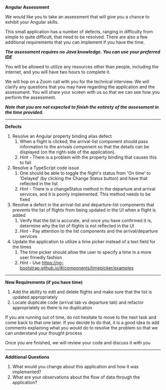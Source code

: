 **Angular Assessment**

We would like you to take an assessment that will give you a chance to exhibit your Angular skills. 

This small application has a number of defects, ranging in difficulty from simple to quite difficult, that need to be resolved. 
There are also a few additional requirements that you can implement if you have the time.

**_The assessment requires no Java knowledge. You can use your preferred IDE_**

You will be allowed to utilize any resources other than people, including the internet, and you will have two hours to complete it.

We will hop on a Zoom call with you for the technical interview. We will clarify any questions that you may have regarding the application and the assessment. You will share your screen with us so that we can see how you perform the assessment. 

_**Note that you are not expected to finish the entirety of the assessment in the time provided.**_

***

**Defects**

1. Resolve an Angular property binding alias defect
    1. When a flight is clicked, the arrival-list component should pass information to the arrivals component so that the details can be displayed (on the right-side of the application). 
    2. _Hint_ - There is a problem with the property binding that causes this to fail
2. Resolve a TypeScript code issue
    1. One should be able to toggle the flight's status from 'On time' to 'Delayed' (by clicking the Change Status button) and have that reflected in the list
    2. _Hint_ - There is a changeStatus method in the departure and arrival services, and it is poorly implemented. This method needs to be fixed
3. Resolve a defect in the arrival-list and departure-list components that prevents the list of flights from being updated in the UI when a flight is added
    1. Verify that the list is accurate, and once you have confirmed it is, determine why the list of flights is not reflected in the UI
    2. _Hint_ - Pay attention to the list components and the arrival/departure services
4. Update the application to utilize a time picker instead of a text field for the times
    1. The time picker should allow the user to specify a time in a more user frinedly fashion
    2. _Hint_ - Use https://ng-bootstrap.github.io/#/components/timepicker/examples

***

**New Requirements (if you have time)**

1. Add the ability to edit and delete flights and make sure that the list is updated appropriately
2. Locate duplicate code (arrival tab vs departure tab) and refactor appropriately so there is no duplication

If you are running out of time, do not hesitate to move to the next task and come back to that one later. If you decide to do that, it is a good idea to add comments explaining what you would do to resolve the problem so that we can understand your thought process

Once you are finished, we will review your code and discuss it with you

***

**Additional Questions**

1. What would you change about this application and how it was implemented?
2. What are your observations about the flow of data through the application? 
